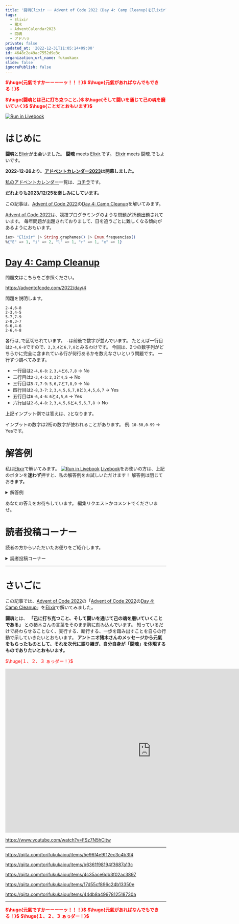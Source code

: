 ```yaml
---
title: '闘魂Elixir ── Advent of Code 2022 (Day 4: Camp Cleanup)をElixirで楽しむ'
tags:
  - Elixir
  - 猪木
  - AdventCalendar2023
  - 闘魂
  - アドハラ
private: false
updated_at: '2022-12-31T11:05:14+09:00'
id: 4648c2e49ac7552d9e3c
organization_url_name: fukuokaex
slide: false
ignorePublish: false
---
```

<b><font color="red">$\huge{元氣ですかーーーーッ！！！}$</font></b>
<b><font color="red">$\huge{元氣があればなんでもできる！}$</font></b>

<b><font color="red">$\huge{闘魂とは己に打ち克つこと、}$</font></b>
<b><font color="red">$\huge{そして闘いを通じて己の魂を磨いていく}$</font></b>
<b><font color="red">$\huge{ことだとおもいます}$</font></b>

[![Run in Livebook](https://livebook.dev/badge/v1/black.svg)](https://livebook.dev/run?url=https%3A%2F%2Fgithub.com%2FTORIFUKUKaiou%2Flivebooks%2Fblob%2Fmain%2Fadvent_of_code%2F2022%2Findex.livemd)

# はじめに

**闘魂**と[Elixir](https://elixir-lang.org/)が出会いました。
**闘魂** meets [Elixir](https://elixir-lang.org/).です。
[Elixir](https://elixir-lang.org/) meets 闘魂.でもよいです。

**2022-12-26より、[アドベントカレンダー2023](https://qiita.com/tags/adventcalendar2023)は開幕しました。**

[私のアドベントカレンダー](https://docs.google.com/spreadsheets/d/1HQvFjagQLRPjOYAjDVzWp9S4b8dKixxvvaz_TtbZWto/edit#gid=156122552)一覧は、[コチラ](https://docs.google.com/spreadsheets/d/1HQvFjagQLRPjOYAjDVzWp9S4b8dKixxvvaz_TtbZWto/edit#gid=156122552)です。

**だれよりも2023/12/25を楽しみにしています。**

この記事は、[Advent of Code 2022](https://adventofcode.com/2022)の[Day 4: Camp Cleanup](https://adventofcode.com/2022/day/4)を解いてみます。

[Advent of Code 2022](https://adventofcode.com/2022)は、競技プログラミングのような問題が25題出題されています。
毎年問題が出題されておりまして、日を追うごとに難しくなる傾向があるようにおもいます。

```elixir
iex> "Elixir" |> String.graphemes() |> Enum.frequencies()
%{"E" => 1, "i" => 2, "l" => 1, "r" => 1, "x" => 1}
```

# [Day 4: Camp Cleanup](https://adventofcode.com/2022/day/4)

問題文はこちらをご参照ください。

https://adventofcode.com/2022/day/4

問題を説明します。

```
2-4,6-8
2-3,4-5
5-7,7-9
2-8,3-7
6-6,4-6
2-6,4-8
```

各行は`,`で区切られています。
`-`は前後で数字が並んでいます。
たとえば一行目は`2-4,6-8`ですので、`2,3,4`と`6,7,8`とみるわけです。
今回は、2つの数字列がどちらかに完全に含まれている行が何行あるかを数えなさいという問題です。
一行ずつ調べてみます。

- 一行目は`2-4,6-8`: `2,3,4`と`6,7,8` -> No
- 二行目は`2-3,4-5`: `2,3`と`4,5` -> No
- 三行目は`5-7,7-9`: `5,6,7`と`7,8,9` -> No
- 四行目は`2-8,3-7`: `2,3,4,5,6,7,8`と`3,4,5,6,7` -> Yes
- 五行目は`6-6,4-6`: `6`と`4,5,6` -> Yes
- 六行目は`2-6,4-8`: `2,3,4,5,6`と`4,5,6,7,8` -> No

上記インプット例では答えは、`2`となります。

インプットの数字は2桁の数字が使われることがあります。
例: `10-50,0-99` -> Yesです。



# 解答例

私は[Elixir](https://elixir-lang.org/)で解いてみます。
[![Run in Livebook](https://livebook.dev/badge/v1/black.svg)](https://livebook.dev/run?url=https%3A%2F%2Fgithub.com%2FTORIFUKUKaiou%2Flivebooks%2Fblob%2Fmain%2Fadvent_of_code%2F2022%2Findex.livemd)
[Livebook](https://livebook.dev/)をお使いの方は、上記のボタンを**迷わず**押すと、私の解答例をお試しいただけます！
解答例は閉じておきます。



<details><summary>解答例</summary><div>

## 私

```elixir
input = """
2-4,6-8
2-3,4-5
5-7,7-9
2-8,3-7
6-6,4-6
2-6,4-8
"""

f = fn lines, delimiter, func ->
  lines
  |> Enum.map(fn s ->
    s
    |> String.split(delimiter)
    |> func.()
  end)
end

input
|> String.split("\n", trim: true)
|> f.(",", fn lines ->
  f.(lines, "-", fn [a, b] ->
    Range.new(String.to_integer(a), String.to_integer(b))
  end)
end)
|> Enum.filter(fn [r1, r2] ->
  if Range.size(r1) < Range.size(r2) do
    Enum.all?(r1, & &1 in r2)
  else
    Enum.all?(r2, & &1 in r1)
  end
end)
|> Enum.count()
```

`2`が得られます。

</div></details>

あなたの答えをお待ちしています。
編集リクエストかコメントでくださいませ。



# 読者投稿コーナー

読者の方からいただいたお便りをご紹介します。

<details><summary>読者投稿コーナー</summary><div>



## @mnishiguchi san

ガード節が巧みです。
匠の技です。

また私の解答では[Range](https://hexdocs.pm/elixir/Range.html)を使っていますが、大小比較さえできればよいので、@mnishiguchi さんの解答のほうが余計なものを作らない点で優れているようにおもいます。

投稿（とうこん 闘魂）ありがとうーーーーッ！　ございます。

```elixir
parse_row = fn row -> 
  row |> String.split(["-", ","]) |> Enum.map(& String.to_integer/1)
end

judge = fn
  [a1, a2, b1, b2] when a1 in b1..b2 and a2 in b1..b2 -> true
  [a1, a2, b1, b2] when b1 in a1..a2 and b2 in a1..a2 -> true
  [_, _, _, _] -> false
end

input
|> String.split("\n", trim: true)
|> Enum.reduce(0, fn row, acc ->
  if row |> parse_row.() |> judge.() do
    acc + 1
  else
    acc
  end
end)
```


</div></details>




---

# さいごに

この記事では、[Advent of Code 2022](https://adventofcode.com/2022)の「[Advent of Code 2022](https://adventofcode.com/2022)の[Day 4: Camp Cleanup](https://adventofcode.com/2022/day/4)」を[Elixir](https://elixir-lang.org/)で解いてみました。


**闘魂**とは、 **「己に打ち克つこと、そして闘いを通じて己の魂を磨いていくことである」** との猪木さんの言葉をそのまま胸に刻み込んでいます。
知っているだけで終わらせることなく、実行する、断行する、一歩を踏み出すことを自らの行動で示していきたいとおもいます。
**アントニオ猪木さんのメッセージから元氣をもらったものとして、それを次代に語り継ぎ、自分自身が「闘魂」を体現するものでありたいとおもいます。**

<font color="red">$\huge{１、２、３ ぁっダー！}$</font>


<iframe width="910" height="512" src="https://www.youtube.com/embed/AWxwmqzbOaw" title="燃える闘魂 アントニオ猪木  追悼VTR" frameborder="0" allow="accelerometer; autoplay; clipboard-write; encrypted-media; gyroscope; picture-in-picture" allowfullscreen></iframe>

https://www.youtube.com/watch?v=FSz7N5hCltw

---

https://qiita.com/torifukukaiou/items/5e96f4e9f12ec3c4b3f4

https://qiita.com/torifukukaiou/items/b6361f98194f3687a13c

https://qiita.com/torifukukaiou/items/4c35ace6db3f02ac3897

https://qiita.com/torifukukaiou/items/17d55cf896c24b13350e

https://qiita.com/torifukukaiou/items/44db8a4997812518730a




---

<b><font color="red">$\huge{元氣ですかーーーーッ！！！}$</font></b>
<b><font color="red">$\huge{元氣があればなんでもできる！}$</font></b>
<b><font color="red">$\huge{１、２、３ ぁっダー！}$</font></b>
